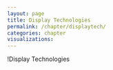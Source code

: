 ```yaml
---
layout: page
title: Display Technologies
permalink: /chapter/displaytech/
categories: chapter
visualizations:
---
```


!Display Technologies
